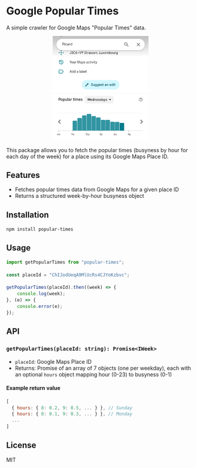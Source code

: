 # Google Popular Times

A simple crawler for Google Maps "Popular Times" data.

<p align="center">
    <img width="256" alt="Picard popular times" src="https://raw.githubusercontent.com/yeganemehr/popular-times/master/misc/Picard.png">
</p>

This package allows you to fetch the popular times (busyness by hour for each day of the week) for a place using its Google Maps Place ID.

## Features
- Fetches popular times data from Google Maps for a given place ID
- Returns a structured week-by-hour busyness object

## Installation

```
npm install popular-times
```

## Usage

```typescript
import getPopularTimes from "popular-times";

const placeId = "ChIJodUeqA9MlUcRs4CJYoKzbvc";

getPopularTimes(placeId).then((week) => {
    console.log(week);
}, (e) => {
    console.error(e);
});
```

## API

### `getPopularTimes(placeId: string): Promise<IWeek>`

- `placeId`: Google Maps Place ID
- Returns: Promise of an array of 7 objects (one per weekday), each with an optional `hours` object mapping hour (0-23) to busyness (0-1)

#### Example return value
```js
[
  { hours: { 8: 0.2, 9: 0.5, ... } }, // Sunday
  { hours: { 8: 0.1, 9: 0.3, ... } }, // Monday
  ...
]
```

## License
MIT
